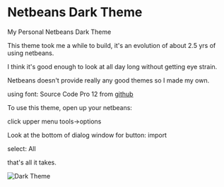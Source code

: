 Netbeans Dark Theme
=================

My Personal Netbeans Dark Theme

This theme took me a while to build, it's an evolution of about 2.5 yrs of using netbeans.

I think it's good enough to look at all day long without getting eye strain.

Netbeans doesn't provide really any good themes so I made my own.

using font: Source Code Pro 12 from [github](https://github.com/adobe/Source-Code-Pro)

To use this theme, open up your netbeans:

click upper menu
  tools->options

Look at the bottom of dialog window for button: import

select: All

that's all it takes.

![Dark Theme](https://raw.github.com/robertkraig/NetbeansDarkTheme/master/darktheme.png)